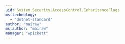 ```yaml
---
uid: System.Security.AccessControl.InheritanceFlags
ms.technology: 
  - "dotnet-standard"
author: "mairaw"
ms.author: "mairaw"
manager: "wpickett"
---
```

